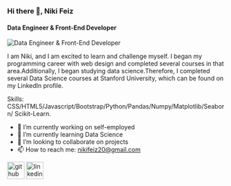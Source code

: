 ### Hi there 👋, Niki Feiz
#### Data Engineer & Front-End Developer
![Data Engineer & Front-End Developer](https://www.canva.com/design/DAGCBJWYu2A/35NFwTIDI2m8r2j1lBIP6w/edit?utm_content=DAGCBJWYu2A&utm_campaign=designshare&utm_medium=link2&utm_source=sharebutton)

I am Niki, and I am excited to learn and challenge myself. I began my programming career with web design and completed several courses in that area.Additionally, I began studying data science.Therefore, I completed several Data Science courses at Stanford University, which can be found on my LinkedIn profile.

Skills: CSS/HTML5/Javascript/Bootstrap/Python/Pandas/Numpy/Matplotlib/Seaborn/ Scikit-Learn.

- 🔭 I’m currently working on self-employed 
- 🌱 I’m currently learning Data Science 
- 👯 I’m looking to collaborate on projects 
- 📫 How to reach me: nikifeiz20@gmail.com 

[<img src='https://cdn.jsdelivr.net/npm/simple-icons@3.0.1/icons/github.svg' alt='github' height='40'>](https://github.com/NikifZ)  [<img src='https://cdn.jsdelivr.net/npm/simple-icons@3.0.1/icons/linkedin.svg' alt='linkedin' height='40'>](https://www.linkedin.com/in/https://www.linkedin.com/in/niki-feiz/)  















